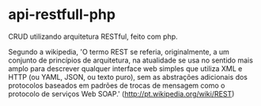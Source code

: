 # api-restfull-php


CRUD utilizando arquitetura RESTful, feito com php.

Segundo a wikipedia, 'O termo REST se referia, originalmente, a um conjunto de princípios de arquitetura, na atualidade se usa no sentido mais amplo para descrever qualquer interface web simples que utiliza XML e HTTP (ou YAML, JSON, ou texto puro), sem as abstrações adicionais dos protocolos baseados em padrões de trocas de mensagem como o protocolo de serviços Web SOAP.' (http://pt.wikipedia.org/wiki/REST)